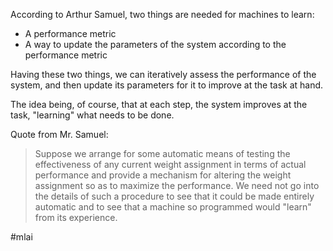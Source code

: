 According to Arthur Samuel, two things are needed for machines to learn:
- A performance metric
- A way to update the parameters of the system according to the performance metric

Having these two things, we can iteratively assess the performance of the system, and then update its parameters for it to improve at the task at hand.

The idea being, of course, that at each step, the system improves at the task, "learning" what needs to be done.

Quote from Mr. Samuel:
> Suppose we arrange for some automatic means of testing the effectiveness of any current weight assignment in terms of actual performance and provide a mechanism for altering the weight assignment so as to maximize the performance. We need not go into the details of such a procedure to see that it could be made entirely automatic and to see that a machine so programmed would "learn" from its experience.

#mlai